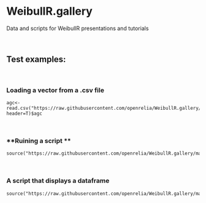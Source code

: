 WeibullR.gallery
================

Data and scripts for WeibullR presentations and tutorials

 

Test examples:
--------------

 

### **Loading a vector from a .csv file**

~~~~~~~~~~~~~~~~~~~~~~~~~~~~~~~~~~~~~~~~~~~~~~~~~~~~~~~~~~~~~~~~~~~~~~~~~~~~~~~~
agc<-read.csv("https://raw.githubusercontent.com/openrelia/WeibullR.gallery/master/data/acid_gas_compressor.csv", header=T)$agc
~~~~~~~~~~~~~~~~~~~~~~~~~~~~~~~~~~~~~~~~~~~~~~~~~~~~~~~~~~~~~~~~~~~~~~~~~~~~~~~~

 

### **Ruining a script **

~~~~~~~~~~~~~~~~~~~~~~~~~~~~~~~~~~~~~~~~~~~~~~~~~~~~~~~~~~~~~~~~~~~~~~~~~~~~~~~~
source("https://raw.githubusercontent.com/openrelia/WeibullR.gallery/master/script/contour_challenge.r")
~~~~~~~~~~~~~~~~~~~~~~~~~~~~~~~~~~~~~~~~~~~~~~~~~~~~~~~~~~~~~~~~~~~~~~~~~~~~~~~~

 

### **A script that displays a dataframe**

~~~~~~~~~~~~~~~~~~~~~~~~~~~~~~~~~~~~~~~~~~~~~~~~~~~~~~~~~~~~~~~~~~~~~~~~~~~~~~~~
source("https://raw.githubusercontent.com/openrelia/WeibullR.gallery/master/script/manipulate_contour_challenge.r")
~~~~~~~~~~~~~~~~~~~~~~~~~~~~~~~~~~~~~~~~~~~~~~~~~~~~~~~~~~~~~~~~~~~~~~~~~~~~~~~~
